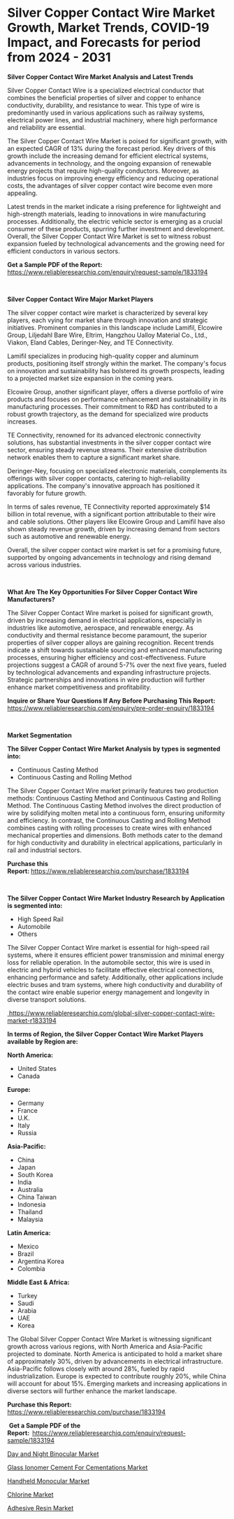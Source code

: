 <p><h1>Silver Copper Contact Wire Market Growth, Market Trends, COVID-19 Impact, and Forecasts for period from 2024 - 2031</h1></p><p><strong>Silver Copper Contact Wire Market Analysis and Latest Trends</strong></p>
<p><p>Silver Copper Contact Wire is a specialized electrical conductor that combines the beneficial properties of silver and copper to enhance conductivity, durability, and resistance to wear. This type of wire is predominantly used in various applications such as railway systems, electrical power lines, and industrial machinery, where high performance and reliability are essential.</p><p>The Silver Copper Contact Wire Market is poised for significant growth, with an expected CAGR of 13% during the forecast period. Key drivers of this growth include the increasing demand for efficient electrical systems, advancements in technology, and the ongoing expansion of renewable energy projects that require high-quality conductors. Moreover, as industries focus on improving energy efficiency and reducing operational costs, the advantages of silver copper contact wire become even more appealing.</p><p>Latest trends in the market indicate a rising preference for lightweight and high-strength materials, leading to innovations in wire manufacturing processes. Additionally, the electric vehicle sector is emerging as a crucial consumer of these products, spurring further investment and development. Overall, the Silver Copper Contact Wire Market is set to witness robust expansion fueled by technological advancements and the growing need for efficient conductors in various sectors.</p></p>
<p><strong>Get a Sample PDF of the Report:&nbsp;</strong> <a href="https://www.reliableresearchiq.com/enquiry/request-sample/1833194?utm_campaign=99&utm_medium=2&utm_source=Github&utm_content=ia&utm_term=17102024&utm_id=silver-copper-contact-wire">https://www.reliableresearchiq.com/enquiry/request-sample/1833194</a></p>
<p>&nbsp;</p>
<p><strong>Silver Copper Contact Wire Major Market Players</strong></p>
<p><p>The silver copper contact wire market is characterized by several key players, each vying for market share through innovation and strategic initiatives. Prominent companies in this landscape include Lamifil, Elcowire Group, Liljedahl Bare Wire, Eltrim, Hangzhou Ualloy Material Co., Ltd., Viakon, Eland Cables, Deringer-Ney, and TE Connectivity.</p><p>Lamifil specializes in producing high-quality copper and aluminum products, positioning itself strongly within the market. The company's focus on innovation and sustainability has bolstered its growth prospects, leading to a projected market size expansion in the coming years.</p><p>Elcowire Group, another significant player, offers a diverse portfolio of wire products and focuses on performance enhancement and sustainability in its manufacturing processes. Their commitment to R&D has contributed to a robust growth trajectory, as the demand for specialized wire products increases.</p><p>TE Connectivity, renowned for its advanced electronic connectivity solutions, has substantial investments in the silver copper contact wire sector, ensuring steady revenue streams. Their extensive distribution network enables them to capture a significant market share.</p><p>Deringer-Ney, focusing on specialized electronic materials, complements its offerings with silver copper contacts, catering to high-reliability applications. The company's innovative approach has positioned it favorably for future growth.</p><p>In terms of sales revenue, TE Connectivity reported approximately $14 billion in total revenue, with a significant portion attributable to their wire and cable solutions. Other players like Elcowire Group and Lamifil have also shown steady revenue growth, driven by increasing demand from sectors such as automotive and renewable energy.</p><p>Overall, the silver copper contact wire market is set for a promising future, supported by ongoing advancements in technology and rising demand across various industries.</p></p>
<p>&nbsp;</p>
<p><strong>What Are The Key Opportunities For Silver Copper Contact Wire Manufacturers?</strong></p>
<p><p>The Silver Copper Contact Wire market is poised for significant growth, driven by increasing demand in electrical applications, especially in industries like automotive, aerospace, and renewable energy. As conductivity and thermal resistance become paramount, the superior properties of silver copper alloys are gaining recognition. Recent trends indicate a shift towards sustainable sourcing and enhanced manufacturing processes, ensuring higher efficiency and cost-effectiveness. Future projections suggest a CAGR of around 5-7% over the next five years, fueled by technological advancements and expanding infrastructure projects. Strategic partnerships and innovations in wire production will further enhance market competitiveness and profitability.</p></p>
<p><strong>Inquire or Share Your Questions If Any Before Purchasing This Report:</strong> <a href="https://www.reliableresearchiq.com/enquiry/pre-order-enquiry/1833194?utm_campaign=99&utm_medium=2&utm_source=Github&utm_content=ia&utm_term=17102024&utm_id=silver-copper-contact-wire">https://www.reliableresearchiq.com/enquiry/pre-order-enquiry/1833194</a></p>
<p>&nbsp;</p>
<p><strong>Market Segmentation</strong></p>
<p><strong>The Silver Copper Contact Wire Market Analysis by types is segmented into:</strong></p>
<p><ul><li>Continuous Casting Method</li><li>Continuous Casting and Rolling Method</li></ul></p>
<p><p>The Silver Copper Contact Wire market primarily features two production methods: Continuous Casting Method and Continuous Casting and Rolling Method. The Continuous Casting Method involves the direct production of wire by solidifying molten metal into a continuous form, ensuring uniformity and efficiency. In contrast, the Continuous Casting and Rolling Method combines casting with rolling processes to create wires with enhanced mechanical properties and dimensions. Both methods cater to the demand for high conductivity and durability in electrical applications, particularly in rail and industrial sectors.</p></p>
<p><strong>Purchase this Report:&nbsp;</strong><a href="https://www.reliableresearchiq.com/purchase/1833194?utm_campaign=99&utm_medium=2&utm_source=Github&utm_content=ia&utm_term=17102024&utm_id=silver-copper-contact-wire">https://www.reliableresearchiq.com/purchase/1833194</a></p>
<p>&nbsp;</p>
<p><strong>The Silver Copper Contact Wire Market Industry Research by Application is segmented into:</strong></p>
<p><ul><li>High Speed Rail</li><li>Automobile</li><li>Others</li></ul></p>
<p><p>The Silver Copper Contact Wire market is essential for high-speed rail systems, where it ensures efficient power transmission and minimal energy loss for reliable operation. In the automobile sector, this wire is used in electric and hybrid vehicles to facilitate effective electrical connections, enhancing performance and safety. Additionally, other applications include electric buses and tram systems, where high conductivity and durability of the contact wire enable superior energy management and longevity in diverse transport solutions.</p></p>
<p><a href="https://www.reliableresearchiq.com/global-silver-copper-contact-wire-market-r1833194?utm_campaign=99&utm_medium=2&utm_source=Github&utm_content=ia&utm_term=17102024&utm_id=silver-copper-contact-wire">&nbsp;https://www.reliableresearchiq.com/global-silver-copper-contact-wire-market-r1833194</a></p>
<p><strong>In terms of Region, the Silver Copper Contact Wire Market Players available by Region are:</strong></p>
<p>
    <p> <strong> North America: </strong>
        <ul>
            <li>United States</li>
            <li>Canada</li>
        </ul>
        </p> 
    <p> <strong> Europe: </strong>
        <ul>
            <li>Germany</li>
            <li>France</li>
            <li>U.K.</li>
            <li>Italy</li>
            <li>Russia</li>
        </ul>
        </p> 
    <p> <strong> Asia-Pacific: </strong>
        <ul>
            <li>China</li>
            <li>Japan</li>
            <li>South Korea</li>
            <li>India</li>
            <li>Australia</li>
            <li>China Taiwan</li>
            <li>Indonesia</li>
            <li>Thailand</li>
            <li>Malaysia</li>
        </ul>
        </p> 
    <p> <strong> Latin America: </strong>
        <ul>
            <li>Mexico</li>
            <li>Brazil</li>
            <li>Argentina Korea</li>
            <li>Colombia</li>
        </ul>
        </p> 
    <p> <strong> Middle East & Africa: </strong>
        <ul>
            <li>Turkey</li>
            <li>Saudi</li>
            <li>Arabia</li>
            <li>UAE</li>
            <li>Korea</li>
        </ul>
    </p>
    </p>
<p><p>The Global Silver Copper Contact Wire Market is witnessing significant growth across various regions, with North America and Asia-Pacific projected to dominate. North America is anticipated to hold a market share of approximately 30%, driven by advancements in electrical infrastructure. Asia-Pacific follows closely with around 28%, fueled by rapid industrialization. Europe is expected to contribute roughly 20%, while China will account for about 15%. Emerging markets and increasing applications in diverse sectors will further enhance the market landscape.</p></p>
<p><strong>Purchase this Report: </strong><a href="https://www.reliableresearchiq.com/purchase/1833194?utm_campaign=99&utm_medium=2&utm_source=Github&utm_content=ia&utm_term=17102024&utm_id=silver-copper-contact-wire">https://www.reliableresearchiq.com/purchase/1833194</a></p>
<p>&nbsp;<strong>Get a Sample PDF of the Report:&nbsp;&nbsp;</strong><a href="https://www.reliableresearchiq.com/enquiry/request-sample/1833194?utm_campaign=99&utm_medium=2&utm_source=Github&utm_content=ia&utm_term=17102024&utm_id=silver-copper-contact-wire">https://www.reliableresearchiq.com/enquiry/request-sample/1833194</a></p>
<p><strong></strong></p>
<p><p><a href="https://issuu.com/reportprime-2/docs/day-and-night-binocular-market-size_6f7ad2614fe709?utm_campaign=99&utm_medium=2&utm_source=Github&utm_content=ia&utm_term=17102024&utm_id=silver-copper-contact-wire">Day and Night Binocular Market</a></p><p><a href="https://github.com/shebaharrifx/Market-Research-Report-List-1/blob/main/glass-ionomer-cement-for-cementations-market.md?utm_campaign=99&utm_medium=2&utm_source=Github&utm_content=ia&utm_term=17102024&utm_id=silver-copper-contact-wire">Glass Ionomer Cement For Cementations Market</a></p><p><a href="https://issuu.com/reportprime-2/docs/handheld-monocular-market-size-2030_1e841600bfb197?utm_campaign=99&utm_medium=2&utm_source=Github&utm_content=ia&utm_term=17102024&utm_id=silver-copper-contact-wire">Handheld Monocular Market</a></p><p><a href="https://www.linkedin.com/pulse/chlorine-market-evolution-global-trends-regional-dynamics-zzd6c?utm_campaign=99&utm_medium=2&utm_source=Github&utm_content=ia&utm_term=17102024&utm_id=silver-copper-contact-wire">Chlorine Market</a></p><p><a href="https://www.linkedin.com/pulse/global-adhesive-resin-market-share-growth-opportunities-growing-c4ixc?utm_campaign=99&utm_medium=2&utm_source=Github&utm_content=ia&utm_term=17102024&utm_id=silver-copper-contact-wire">Adhesive Resin Market</a></p></p>